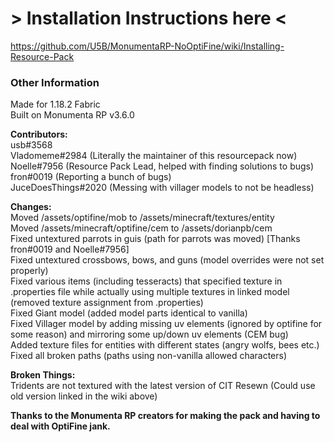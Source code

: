 # > Installation Instructions here <  
https://github.com/U5B/MonumentaRP-NoOptiFine/wiki/Installing-Resource-Pack  

### Other Information  
Made for 1.18.2 Fabric  
Built on Monumenta RP v3.6.0  
  
**Contributors:**  
usb#3568  
Vladomeme#2984 (Literally the maintainer of this resourcepack now)  
Noelle#7956 (Resource Pack Lead, helped with finding solutions to bugs)  
fron#0019 (Reporting a bunch of bugs)  
JuceDoesThings#2020 (Messing with villager models to not be headless)  

**Changes:**  
Moved /assets/optifine/mob to /assets/minecraft/textures/entity  
Moved /assets/minecraft/optifine/cem to /assets/dorianpb/cem  
Fixed untextured parrots in guis (path for parrots was moved) [Thanks fron#0019 and Noelle#7956]  
Fixed untextured crossbows, bows, and guns (model overrides were not set properly)  
Fixed various items (including tesseracts) that specified texture in .properties file while actually using multiple textures in linked model (removed texture assignment from .properties)  
Fixed Giant model (added model parts identical to vanilla)  
Fixed Villager model by adding missing uv elements (ignored by optifine for some reason) and mirroring some up/down uv elements (CEM bug)  
Added texture files for entities with different states (angry wolfs, bees etc.)  
Fixed all broken paths (paths using non-vanilla allowed characters)

**Broken Things:**  
Tridents are not textured with the latest version of CIT Resewn (Could use old version linked in the wiki above)  
  
**Thanks to the Monumenta RP creators for making the pack and having to deal with OptiFine jank.**  
